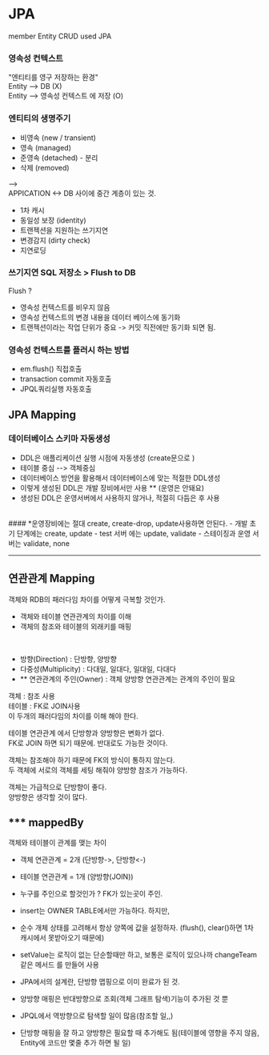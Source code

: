 # JPA
member Entity CRUD used JPA

### 영속성 컨텍스트
"엔티티를 영구 저장하는 환경"<br>
Entity --> DB (X)<br>
Entity --> 영속성 컨텍스트 에 저장 (O)
<br>
### 엔티티의 생명주기
- 비영속 (new / transient)
- 영속 (managed)
- 준영속 (detached) - 분리 
- 삭제 (removed)

--> <br>
APPICATION <-> DB 사이에 중간 계층이 있는 것.
- 1차 캐시
- 동일성 보장 (identity)
- 트랜젝션을 지원하는 쓰기지연
- 변경감지 (dirty check)
- 지연로딩

### 쓰기지연 SQL 저장소 > Flush to DB
Flush ? <br>
- 영속성 컨텍스트를 비우지 않음
- 영속성 컨텍스트의 변경 내용을 데이터 베이스에 동기화 
- 트랜젝션이라는 작업 단위가 중요 -> 커밋 직전에만 동기화 되면 됨.


### 영속성 컨텍스트를 플러시 하는 방법
- em.flush() 직접호출
- transaction commit 자동호출
- JPQL쿼리실행 자동호출


## JPA Mapping
### 데이터베이스 스키마 자동생성
- DDL은 애플리케이션 실행 시점에 자동생성 (create문으로 )
- 테이블 중심 --> 객체중심
- 데이터베이스 방언을 활용해서 데이터베이스에 맞는 적절한 DDL생성
- 이렇게 생성된 DDL은 개발 장비에서만 사용 **
  (운영은 안돼요)
- 생성된 DDL은 운영서버에서 사용하지 않거나, 적절히 다듬은 후 사용
<br>
#### *운영장비에는 절대 create, create-drop, update사용하면 안된다. 
- 개발 초기 단계에는 create, update
- test 서버 에는 update, validate 
- 스테이징과 운영 서버는 validate, none



- - -
 

## 연관관계 Mapping
객체와 RDB의 패러다임 차이를 어떻게 극복할 것인가.

- 객체와 테이블 연관관계의 차이를 이해
- 객체의 참조와 테이블의 외래키를 매핑

<br>


- 방향(Direction) : 단방향, 양방향
- 다중성(Multiplicity) : 다대일, 일대다, 일대일, 다대다
- ** 연관관계의 주인(Owner) : 객체 양방향 연관관계는 관계의 주인이 필요

객체 : 참조 사용 <br>
테이블 : FK로 JOIN사용 <br>
이 두개의 패러다임의 차이를 이해 해야 한다.

테이블 연관관계 에서 단방향과 양방향은 변화가 없다. <br>
FK로 JOIN 하면 되기 때문에. 반대로도 가능한 것이다.

객체는 참조해야 하기 때문에 FK의 방식이 통하지 않는다.<br>
두 객체에 서로의 객체를 세팅 해줘야 양방향 참조가 가능하다.

객체는 가급적으로 단방향이 좋다. <br>
양방향은 생각할 것이 많다.

## *** mappedBy
객체와 테이블이 관계를 맺는 차이

- 객체 연관관계 = 2개 (단방향->, 단방향<-)
- 테이블 연관관계 = 1개 (양방향(JOIN))


- 누구를 주인으로 할것인가 ? FK가 있는곳이 주인.

- insert는 OWNER TABLE에서만 가능하다. 하지만,

- 순수 개체 상태를 고려해서 항상 양쪽에 값을 설정하자.
  (flush(), clear()하면 1차 캐시에서 못받아오기 때문에)


- setValue는 로직이 없는 단순할때만 하고,
  보통은 로직이 있으나까 changeTeam 같은 메서드 를 만들어 사용


- JPA에서의 설계란, 단방향 맵핑으로 이미 완료가 된 것.
- 양방향 매핑은 반대방향으로 조회(객체 그래프 탐색)기능이 추가된 것 뿐
- JPQL에서 역방향으로 탐색할 일이 많음(참조할 일,,)
- 단방향 매핑을 잘 하고 양방향은 필요할 때 추가해도 됨(테이블에 영향을 주지 않음, Entity에 코드만 몇줄 추가 하면 될 일)
